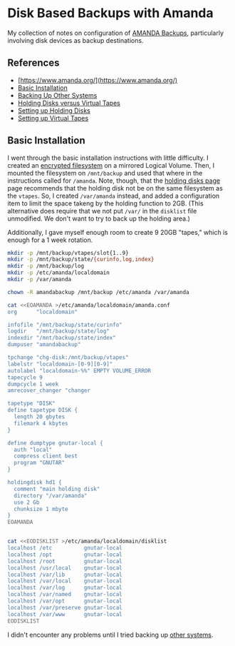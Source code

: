 # Disk Based Backups with Amanda

My collection of notes on configuration of
[AMANDA Backups][amanda], particularly involving disk devices as backup
destinations.

[amanda]: http://www.amanda.org/

## References
- [https://www.amanda.org/](https://www.amanda.org/)
- [Basic Installation][basic]
- [Backing Up Other Systems][remote]
- [Holding Disks versus Virtual Tapes][versus]
- [Setting up Holding Disks][holdingdisks]
- [Setting up Virtual Tapes][virtualtapes]


[basic]: http://wiki.zmanda.com/index.php/GSWA/Build_a_Basic_Configuration
[remote]: http://wiki.zmanda.com/index.php/GSWA/Backing_Up_Other_Systems
[versus]: https://wiki.zmanda.com/index.php/FAQ:Should_I_use_a_holdingdisk_when_the_final_destination_of_the_backup_is_a_virtual_tape%3F
[holdingdisks]: https://www.howtoforge.com/disk-backup-with-amanda-on-debian-lenny#-optional-configure-holding-disks
[virtualtapes]: https://wiki.zmanda.com/index.php/How_To:Set_Up_Virtual_Tapes


## Basic Installation

I went through the basic installation instructions with little
difficulty. I created an [encrypted filesystem][cryptofile] on a
mirrored Logical Volume. Then, I mounted the filesystem on
`/mnt/backup` and used that where in the instructions called for
`/amanda`. Note, though, that the [holding disks page][holdingdisks]
page recommends that the holding disk not be on the same filesystem as
the `vtapes`. So, I created `/var/amanda` instead, and added a
configuration item to limit the space takeng by the holding function to
2GB. (This alternative does require that we not put `/var/` in the
`disklist` file unmodified. We don't want to try to back up the holding
area.) 

Additionally, I gave myself enough room to create 9 20GB "tapes," which
is enough for a 1 week rotation.

[cryptofile]: https://github.com/dafydd2277/systemAdmin/blob/master/filesystems/01_lvm_and_luks.md

```bash
mkdir -p /mnt/backup/vtapes/slot{1..9}
mkdir -p /mnt/backup/state/{curinfo,log,index}
mkdir -p /mnt/backup/log
mkdir -p /etc/amanda/localdomain
mkdir -p /var/amanda

chown -R amandabackup /mnt/backup /etc/amanda /var/amanda

cat <<EOAMANDA >/etc/amanda/localdomain/amanda.conf
org 	 "localdomain"

infofile "/mnt/backup/state/curinfo"
logdir   "/mnt/backup/state/log"
indexdir "/mnt/backup/state/index"
dumpuser "amandabackup"

tpchange "chg-disk:/mnt/backup/vtapes"
labelstr "localdomain-[0-9][0-9]"
autolabel "localdomain-%%" EMPTY VOLUME_ERROR
tapecycle 9
dumpcycle 1 week
amrecover_changer "changer

tapetype "DISK"
define tapetype DISK {
  length 20 gbytes
  filemark 4 kbytes
}

define dumptype gnutar-local {
  auth "local"
  compress client best
  program "GNUTAR"
}

holdingdisk hd1 {
  comment "main holding disk"
  directory "/var/amanda"
  use 2 Gb
  chunksize 1 mbyte 
}
EOAMANDA


cat <<EODISKLIST >/etc/amanda/localdomain/disklist
localhost /etc          gnutar-local
localhost /opt          gnutar-local
localhost /root         gnutar-local
localhost /usr/local    gnutar-local
localhost /var/lib      gnutar-local
localhost /var/local    gnutar-local
localhost /var/log      gnutar-local
localhost /var/named    gnutar-local
localhost /var/opt      gnutar-local
localhost /var/preserve gnutar-local
localhost /var/www      gnutar-local
EODISKLIST

```

I didn't encounter any problems until I tried backing up [other
systems](remoteHosts.md).

